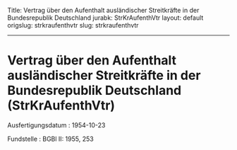 Title: Vertrag über den Aufenthalt ausländischer Streitkräfte in der Bundesrepublik
  Deutschland
jurabk: StrKrAufenthVtr
layout: default
origslug: strkraufenthvtr
slug: strkraufenthvtr

---

# Vertrag über den Aufenthalt ausländischer Streitkräfte in der Bundesrepublik Deutschland (StrKrAufenthVtr)

Ausfertigungsdatum
:   1954-10-23

Fundstelle
:   BGBl II: 1955, 253

